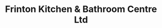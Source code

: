 ---
title: "Frinton Kitchen & Bathroom Centre Ltd"
url: /frinton-on-sea/frinton-kitchen-and-bathroom-centre-ltd/
shop: kitchen
---